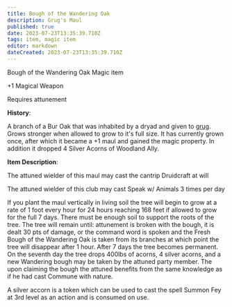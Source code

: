 ```yaml
---
title: Bough of the Wandering Oak
description: Grug's Maul
published: true
date: 2023-07-23T13:35:39.710Z
tags: item, magic item
editor: markdown
dateCreated: 2023-07-23T13:35:39.710Z
---
```


Bough of the Wandering Oak
Magic item

+1 Magical Weapon

Requires attunement

**History**: 

A branch of a Bur Oak that was inhabited by a dryad and given to [grug](/player_characters/grug). Grows stronger when allowed to grow to it's full size. It has currently grown once, after which it became a +1 maul and gained the magic property. In addition it dropped 4 Silver Acorns of Woodland Ally.

**Item Description**:

The attuned wielder of this maul may cast the cantrip Druidcraft at will

The attuned wielder of this club may cast Speak w/ Animals 3 times per day

If you plant the maul vertically in living soil the tree will begin to grow at a rate of 1 foot every hour for 24 hours reaching 168 feet if allowed to grow for the full 7 days. There must be enough soil to support the roots of the tree. The tree will remain until: attunement is broken with the bough, it is dealt 30 pts of damage, or the command word is spoken and the Fresh Bough of the Wandering Oak is taken from its branches at which point the tree will disappear after 1 hour. After 7 days the tree becomes permanent. On the seventh day the tree drops 400lbs of acorns, 4 silver acorns, and a new Wandering bough may be taken by the attuned party member. The upon claiming the bough the attuned benefits from the same knowledge as if he had cast Commune with nature.

A silver accorn is a token which can be used to cast the spell Summon Fey at 3rd level as an action and is consumed on use.